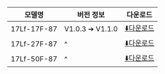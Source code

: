 | 모델명         | 버전 정보           | 다운로드                                                                                            |
| ----------- | --------------- | ----------------------------------------------------------------------------------------------- |
| 17Lf-17F-87 | V1.0.3 ➔ V1.1.0 | [⬇️다운로드](https://drive.google.com/file/d/1Xp0Qs5o1Z4AZncFLZYQepMwR0XPJoTZa/view?usp=drive_link) |
| 17Lf-27F-87 | ^               | [⬇️다운로드](https://drive.google.com/file/d/10lXKyl_pJt41H8eWUzJA8OrcO6uuJ-8A/view?usp=drive_link) |
| 17Lf-50F-87 | ^               | [⬇️다운로드](https://drive.google.com/file/d/1GFymtVzhnyoJdPJPYDcwdGY4vfuWdCZq/view?usp=drive_link) |





